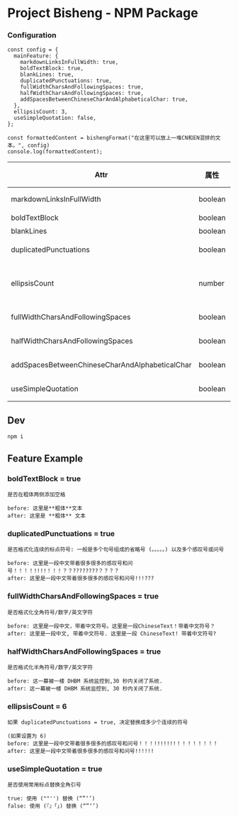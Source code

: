 # Project Bisheng - NPM Package

### Configuration


```JS
const config = {
  mainFeature: {
    markdownLinksInFullWidth: true, 
    boldTextBlock: true, 
    blankLines: true, 
    duplicatedPunctuations: true, 
    fullWidthCharsAndFollowingSpaces: true, 
    halfWidthCharsAndFollowingSpaces: true, 
    addSpacesBetweenChineseCharAndAlphabeticalChar: true, 
  }, 
  ellipsisCount: 3, 
  useSimpleQuotation: false, 
};

const formattedContent = bishengFormat("在这里可以放上一堆CN和EN混排的文本。", config)
console.log(formattedContent);

```



| Attr                     | 属性    | 功能                         | 例子 |
| ------------------------ | ------- | ---------------------------- | ---- |
| markdownLinksInFullWidth | boolean | 是否格式化全角 markdown 链接 |      |
| boldTextBlock            | boolean | 是否在粗体两侧添加空格       |      |
| blankLines            | boolean | 是否清空连续的空行       |      |
| duplicatedPunctuations            | boolean | 是否格式化连续的标点符号       |      |
| ellipsisCount            |  number | 如果 duplicatedPunctuations = true, 替换用的连续的符号数目       |      |
| fullWidthCharsAndFollowingSpaces            | boolean | 是否格式化全角符号/数字/英文字符       |      |
| halfWidthCharsAndFollowingSpaces            | boolean | 是否格式化半角符号/数字/英文字符      |      |
| addSpacesBetweenChineseCharAndAlphabeticalChar            | boolean | 是否在中文和英文之间添加空格      |      |
| useSimpleQuotation            | boolean | 是否使用常用标点替换全角引号      |      |


## Dev

``` 
npm i
```


## Feature Example

### boldTextBlock = true

```
是否在粗体两侧添加空格

before: 这里是**粗体**文本
after: 这里是 **粗体** 文本
```

### duplicatedPunctuations = true


```
是否格式化连续的标点符号: 一般是多个句号组成的省略号 (。。。。。) 以及多个感叹号或问号

before: 这里是一段中文带着很多很多的感叹号和问号！！！！!!!!！！！？？????????？？？？
after: 这里是一段中文带着很多很多的感叹号和问号!!!???
```

### fullWidthCharsAndFollowingSpaces = true

```
是否格式化全角符号/数字/英文字符

before: 这里是一段中文，带着中文符号。这里是一段ChineseText！带着中文符号？
after: 这里是一段中文, 带着中文符号. 这里是一段 ChineseText! 带着中文符号?
```
### halfWidthCharsAndFollowingSpaces = true

```
是否格式化半角符号/数字/英文字符

before: 这一幕被一楼 DHBM 系统监控到,30 秒内关闭了系统.
after: 这一幕被一楼 DHBM 系统监控到, 30 秒内关闭了系统.
```

### ellipsisCount = 6

```
如果 duplicatedPunctuations = true, 决定替换成多少个连续的符号

(如果设置为 6) 
before: 这里是一段中文带着很多很多的感叹号和问号！！！!!!!!!!！！！！！！！！
after: 这里是一段中文带着很多很多的感叹号和问号!!!!!!
```


### useSimpleQuotation = true


```
是否使用常用标点替换全角引号

true: 使用 (""'') 替换 (“”‘’)
false: 使用 (『』「」) 替换 (“”‘’)
```